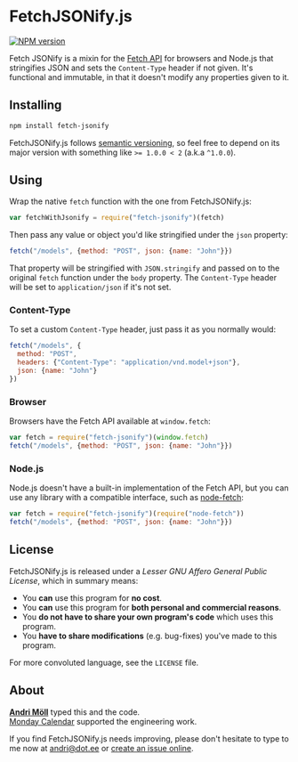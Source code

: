 FetchJSONify.js
===============
[![NPM version][npm-badge]](https://www.npmjs.com/package/fetch-jsonify)

Fetch JSONify is a mixin for the [Fetch API][fetch] for browsers and Node.js that stringifies JSON and sets the `Content-Type` header if not given. It's functional and immutable, in that it doesn't modify any properties given to it.

[npm-badge]: https://img.shields.io/npm/v/fetch-jsonify.svg
[fetch]: https://developer.mozilla.org/en/docs/Web/API/Fetch_API


Installing
----------
```sh
npm install fetch-jsonify
```

FetchJSONify.js follows [semantic versioning](http://semver.org), so feel free to depend on its major version with something like `>= 1.0.0 < 2` (a.k.a `^1.0.0`).


Using
-----
Wrap the native `fetch` function with the one from FetchJSONify.js:

```javascript
var fetchWithJsonify = require("fetch-jsonify")(fetch)
```

Then pass any value or object you'd like stringified under the `json` property:

```javascript
fetch("/models", {method: "POST", json: {name: "John"}})
```

That property will be stringified with `JSON.stringify` and passed on to the
original `fetch` function under the `body` property. The `Content-Type` header
will be set to `application/json` if it's not set.

### Content-Type
To set a custom `Content-Type` header, just pass it as you normally would:

```javascript
fetch("/models", {
  method: "POST",
  headers: {"Content-Type": "application/vnd.model+json"},
  json: {name: "John"}
})
```

### Browser
Browsers have the Fetch API available at `window.fetch`:

```javascript
var fetch = require("fetch-jsonify")(window.fetch)
fetch("/models", {method: "POST", json: {name: "John"}})
```

### Node.js
Node.js doesn't have a built-in implementation of the Fetch API, but you can use any library with a compatible interface, such as [node-fetch](https://github.com/bitinn/node-fetch):

```javascript
var fetch = require("fetch-jsonify")(require("node-fetch"))
fetch("/models", {method: "POST", json: {name: "John"}})
```


License
-------
FetchJSONify.js is released under a *Lesser GNU Affero General Public License*, which in summary means:

- You **can** use this program for **no cost**.
- You **can** use this program for **both personal and commercial reasons**.
- You **do not have to share your own program's code** which uses this program.
- You **have to share modifications** (e.g. bug-fixes) you've made to this program.

For more convoluted language, see the `LICENSE` file.


About
-----
**[Andri Möll][moll]** typed this and the code.  
[Monday Calendar][monday] supported the engineering work.

If you find FetchJSONify.js needs improving, please don't hesitate to type to me now at [andri@dot.ee][email] or [create an issue online][issues].

[email]: mailto:andri@dot.ee
[issues]: https://github.com/moll/js-fetch-jsonify/issues
[moll]: http://themoll.com
[monday]: https://mondayapp.com
